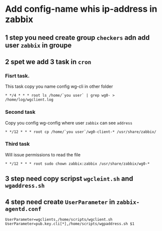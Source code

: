 # Add config-name whis ip-address in zabbix 

## 1 step you need create group `checkers` adn add user `zabbix` in groupe

## 2 spet we add 3 task in `cron` 

### Fisrt task. 
This task copy you name config wg-cli in other folder
```
* */4 * * * root ls /home/`you user` | grep wg0- > /home/log/wgclient.log
```
### Second task 
Copy you config wg-config where user `zabbix` can see `address` 
```
* */12 * * * root cp /home/`you user`/wg0-client-* /usr/share/zabbix/
```
### Third task 
Will issue permissions to read the file
```
* */12 * * * root sudo chown zabbix:zabbix /usr/share/zabbix/wg0-*
```
## 3 step need copy scripst `wgcleint.sh` and `wgaddress.sh` 

## 4 step need create `UserParameter` in `zabbix-agentd.conf`
```
UserParameter=wgclients,/home/scripts/wgclient.sh
UserParameter=pub.key.cli[*],/home/scripts/wgpaddress.sh $1
```
